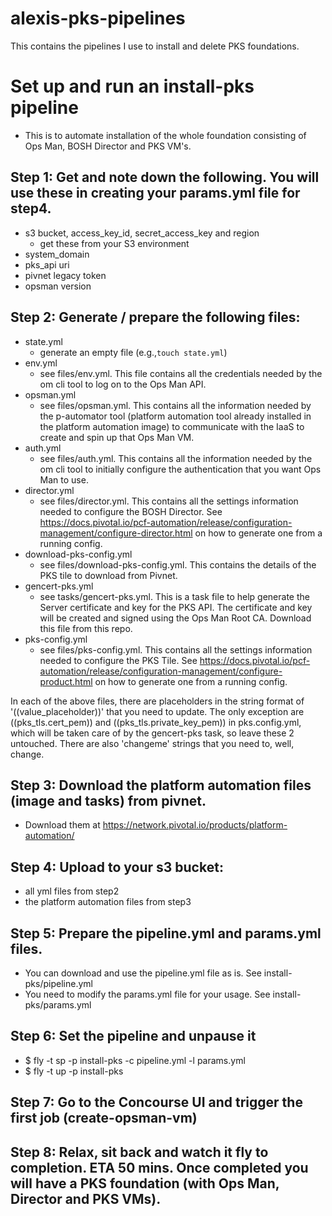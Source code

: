 # alexis-pks-pipelines
This contains the pipelines I use to install and delete PKS foundations.



<h1>Set up and run an install-pks pipeline</h1>

- This is to automate installation of the whole foundation consisting of Ops Man, BOSH Director and PKS VM's.


<h2>Step 1: Get and note down the following.  You will use these in creating your params.yml file for step4.</h2>

- s3 bucket, access_key_id, secret_access_key and region
	- get these from your S3 environment
- system_domain
- pks_api uri
- pivnet legacy token
- opsman version

<h2>Step 2: Generate / prepare the following files:</h2>

- state.yml
    - generate an empty file (e.g.,`touch state.yml`)
- env.yml
    - see files/env.yml.  This file contains all the credentials needed by the om cli tool to log on to the Ops Man API.
- opsman.yml
    - see files/opsman.yml.  This contains all the information needed by the p-automator tool (platform automation tool already installed in the platform automation image) to communicate with the IaaS to create and spin up that Ops Man VM.
- auth.yml
    - see files/auth.yml.  This contains all the information needed by the om cli tool to initially configure the authentication that you want Ops Man to use.
- director.yml
    - see files/director.yml.  This contains all the settings information needed to configure the BOSH Director.  See https://docs.pivotal.io/pcf-automation/release/configuration-management/configure-director.html on how to generate one from a running config.
- download-pks-config.yml
    - see files/download-pks-config.yml.  This contains the details of the PKS tile to download from Pivnet.
- gencert-pks.yml
    - see tasks/gencert-pks.yml.  This is a task file to help generate the Server certificate and key for the PKS API.  The certificate and key will be created and signed using the Ops Man Root CA.  Download this file from this repo.
- pks-config.yml
    - see files/pks-config.yml.  This contains all the settings information needed to configure the PKS Tile.  See https://docs.pivotal.io/pcf-automation/release/configuration-management/configure-product.html on how to generate one from a running config.

In each of the above files, there are placeholders in the string format of '((value_placeholder))' that you need to update.  The only exception are ((pks_tls.cert_pem)) and ((pks_tls.private_key_pem)) in pks.config.yml, which will be taken care of by the gencert-pks task, so leave these 2 untouched.  There are also 'changeme' strings that you need to, well, change.


<h2>Step 3: Download the platform automation files (image and tasks) from pivnet.</h2>

- Download them at https://network.pivotal.io/products/platform-automation/


<h2>Step 4: Upload to your s3 bucket: </h2>

- all yml files from step2
- the platform automation files from step3


<h2>Step 5: Prepare the pipeline.yml and params.yml files.</h2>

- You can download and use the pipeline.yml file as is.  See install-pks/pipeline.yml
- You need to modify the params.yml file for your usage.  See install-pks/params.yml


<h2>Step 6: Set the pipeline and unpause it</h2>

- $ fly -t <concourse env> sp -p install-pks -c pipeline.yml -l params.yml
- $ fly -t <concourse env> up -p install-pks


<h2>Step 7: Go to the Concourse UI and trigger the first job (create-opsman-vm)</h2>


<h2>Step 8: Relax, sit back and watch it fly to completion.  ETA 50 mins.  Once completed you will have a PKS foundation (with Ops Man, Director and PKS VMs).</h2>
